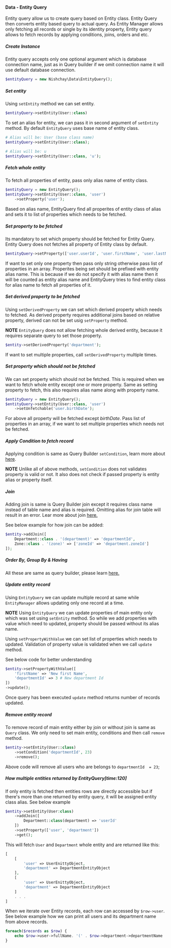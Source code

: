#### Data - Entity Query

Entity query allow us to create query based on Entity class. Entity Query then converts entity based query to actual query. As Entity Manager allows only fetching all records or single by its identity property, Entity query allows to fetch records by applying conditions, joins, orders and etc.

##### Create Instance

Entity query accepts only one optional argument which is database connection name, just as in Query builder if we omit connection name it will use default database connection.
```php
$entityQuery = new Nishchay\Data\EntityQuery();
```
##### Set entity

Using `setEntity` method we can set entity.
```php
$entityQuery->setEntity(User::class)
```
To set an alias for entity, we can pass it in second argument of `setEntity` method. By default `EntityQuery` uses base name of entity class.

```php
# Alias will be: User (base class name)
$entityQuery->setEntity(User::class);

# Alias will be: u
$entityQuery->setEntity(User::class, 'u');
```

##### Fetch whole entity
To fetch all properties of entity, pass only alias name of entity class.
```php
$entityQuery = new EntityQuery();
$entityQuery->setEntity(User::class, 'user')
    ->setProperty('user');
```

Based on alias name, EntityQuery find all properites of entity class of alias and sets it to list of properties which needs to be fetched.

##### Set property to be fetched
Its mandatory to set which property should be fetched for Entity Query. Entity Query does not fetches all property of Entity class by default.
```php
$entityQuery->setProperty(['user.userId', 'user.firstName', 'user.lastName'])
```
If want to set only one property then pass only string otherwise pass list of properties in an array. 
Properites being set should be prefixed with entity alias name. This is because if we do not specify it with alias name then it will be counted as entity alias name and EntityQuery tries to find entity class for alias name to fetch all properties of it.

##### Set derived property to be fetched
Using `setDerivedProperty` we can set which derived property which needs to fetched. As derived property requires additional joins based on relative property, derived can not be set usig `setProperty` method.

**NOTE** `EntityQuery` does not allow fetching whole derived entity, because it requires separate query to set those property.

```php
$entity->setDerivedProperty('department');
```

If want to set multiple properties, call `setDerivedProperty` multiple times.

##### Set property which should not be fetched
We can set property which should not be fetched. This is required when we want to fetch whole entity except one or more property. Same as setting property to fetch, this also requires alias name along with property name.
```php
$entityQuery = new EntityQuery();
$entityQuery->setEntity(User::class, 'user')
    ->setUnfetchable('user.birthDate');
```
For above all property will be fetched except _birthDate_. Pass list of properties in an array, if we want to set multiple properties which needs not be fetched.

##### Apply Condition to fetch record

Applying condition is same as Query Builder `setCondition`, learn more about [here](/learningCenter/data/queryBuilder?topic=setCondition).

**NOTE** Unlike all of above methods, `setCondition` does not validates property is valid or not. It also does not check if passed property is entity alias or property itself.

##### Join

Adding join is same is Query Builder join except it requires class name instead of table name and alias is required. Omitting alias for join table will result in an error. Lear more about join [here.](/learningCenter/data/queryBuilder?topic=addJoin)

See below example for how join can be added:

```php
$entity->addJoin([
    Department::class . '(department)' => 'departmentId',
    Zone::class . '(zone)' => ['zoneId' => 'department.zoneId']
]);
```


##### Order By, Group By & Having

All these are same as query builder, please learn [here.](/learningCenter/data/queryBuilder)

##### Update entity record
Using `EntityQuery` we can update multiple record at same while `EntityManager` allows updating only one record at a time.

**NOTE** Using `EntityQuery` we can update properties of main entity only which was set using `setEntity` method. So while we add properties with value which need to updated, property should be passed without its alias name.

Using `setPropertyWithValue` we can set list of properties which needs to updated. Validation of property value is validated when we call `update` method.

See below code for better understanding

```php
$entity->setPropertyWithValue([
    'firstName' => 'New first Name',
    'departmentId' => 3 # New department Id
])
->update();
```
Once query has been executed `update` method returns number of records updated.

##### Remove entity record
To remove record of main entity either by join or without join is same as `Query` class. We only need to set main entity, conditions and then call `remove` method.

```php
$entity->setEntity(User::class)
    ->setCondition('departmentId', 23)
    ->remove();
```

Above code will remove all users who are belongs to `departmentId  = 23`;

##### How multiple entities returned by EntityQuery[time:120]
If only entity is fetched then entities rows are directly accessible but if there's more than one returned by entity query, it will be assigned entity class alias. See below example

```php
$entity->setEntity(User:class)
    ->addJoin([
        Department::class(department) => 'userId'
    ])
    ->setProperty(['user', 'department'])
    ->get();
```

This will fetch `User` and `Department` whole entity and are returned like this:

```php
[
    [
        'user' => UserEnittyObject,
        'department' => DepartmentEntityObject
    ],
    [
        'user' => UserEnittyObject,
        'department' => DepartmentEntityObject
    ]
    . . .
]
```

When we iterate over Entity records, each row can accessed by `$row->user`. See below example how we can print all users and its department name from above records.

```php
foreach($records as $row) {
    echo $row->user->fullName. '(' . $row->department->departmentName . ')';
}
```